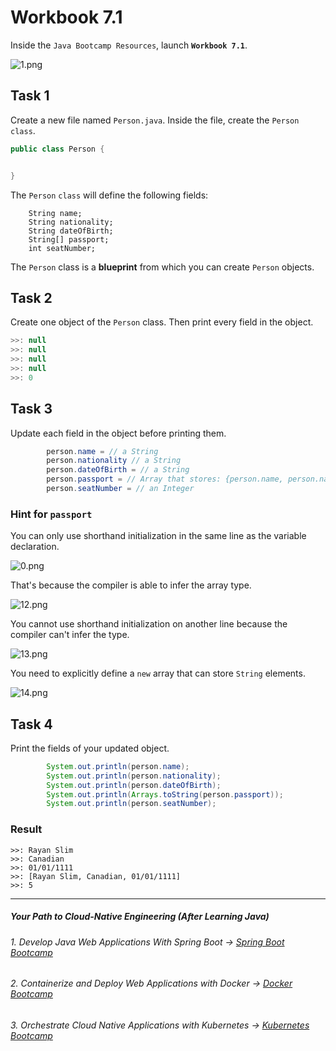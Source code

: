 # Workbook 7.1

Inside the `Java Bootcamp Resources`, launch **`Workbook 7.1`**.

![1.png](https://img-c.udemycdn.com/redactor/raw/article_lecture/2025-01-04_00-01-21-9e7fcb2ba30b7a59b345c0be012f9c3e.png)

## **Task 1**

Create a new file named `Person.java`. Inside the file, create the `Person`  `class`.

```java
public class Person {


}
```

The `Person` `class` will define the following fields:

```
    String name;
    String nationality;
    String dateOfBirth;
    String[] passport;
    int seatNumber;
```

The `Person` class is a **blueprint** from which you can create `Person` objects.

## **Task 2**

Create one object of the `Person` class. Then print every field in the object.

```java
>>: null
>>: null
>>: null
>>: null
>>: 0
```

## **Task 3**

Update each field in the object before printing them.

```java
        person.name = // a String
        person.nationality // a String
        person.dateOfBirth = // a String
        person.passport = // Array that stores: {person.name, person.nationality, person.dateOfBirth}
        person.seatNumber = // an Integer
```
### Hint for `passport`

You can only use shorthand initialization in the same line as the variable declaration.

![0.png](https://img-c.udemycdn.com/redactor/raw/article_lecture/2025-01-04_00-01-22-7d211561a50bf79e0c177506ebeed9e1.png)

That's because the compiler is able to infer the array type.

![12.png](https://img-c.udemycdn.com/redactor/raw/article_lecture/2025-01-04_00-01-22-4c3f564e60844944ad38777326f2cbcc.png)

You cannot use shorthand initialization on another line because the compiler can't infer the type.

![13.png](https://img-c.udemycdn.com/redactor/raw/article_lecture/2025-01-04_00-01-22-96595f56389121635e8581c8eab6ab50.png)

You need to explicitly define a `new` array that can store `String` elements.

![14.png](https://img-c.udemycdn.com/redactor/raw/article_lecture/2025-01-04_00-01-22-af36155a690a0a69839588c06a078433.png)

## Task 4

Print the fields of your updated object.

```java
        System.out.println(person.name);
        System.out.println(person.nationality);
        System.out.println(person.dateOfBirth);
        System.out.println(Arrays.toString(person.passport));
        System.out.println(person.seatNumber);
```
### Result
```
>>: Rayan Slim
>>: Canadian
>>: 01/01/1111
>>: [Rayan Slim, Canadian, 01/01/1111]
>>: 5
```

----------

##### Your Path to Cloud-Native Engineering (After Learning Java)
###### 1. Develop Java Web Applications With Spring Boot → [Spring Boot Bootcamp](https://www.udemy.com/course/the-complete-spring-boot-development-bootcamp/?couponCode=SPRING_BOOTCAMP)
###### 2. Containerize and Deploy Web Applications with Docker → [Docker Bootcamp](https://www.udemy.com/course/docker-bootcamp-conquer-docker-with-real-world-projects/?couponCode=DOCKER_BOOTCAMP)
###### 3. Orchestrate Cloud Native Applications with Kubernetes → [Kubernetes Bootcamp](https://kubernetestraining.io/)